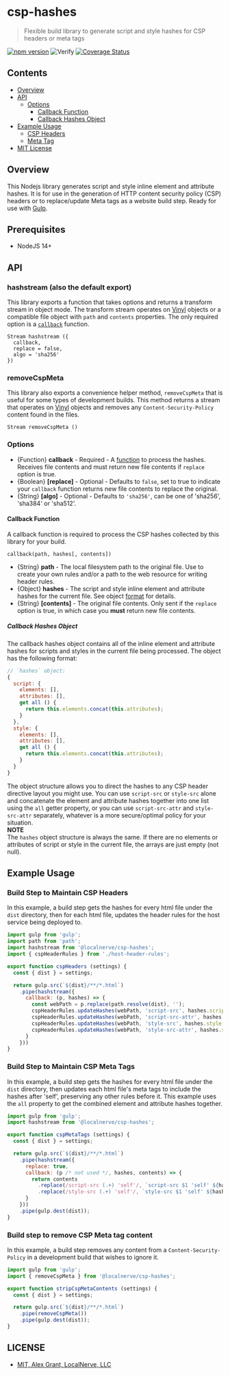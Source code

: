 # csp-hashes

> Flexible build library to generate script and style hashes for CSP headers or meta tags

[![npm version](https://badge.fury.io/js/@localnerve%2Fcsp-hashes.svg)](https://badge.fury.io/js/@localnerve%2Fcsp-hashes)
![Verify](https://github.com/localnerve/csp-hashes/workflows/Verify/badge.svg)
[![Coverage Status](https://coveralls.io/repos/github/localnerve/csp-hashes/badge.svg?branch=main)](https://coveralls.io/github/localnerve/csp-hashes?branch=main)

## Contents
+ [Overview](#overview)
+ [API](#API)
  + [Options](#options)
    + [Callback Function](#callback-function)
    + [Callback Hashes Object](#callback-hashes-object)
+ [Example Usage](#example-usage)
  + [CSP Headers](#build-step-to-maintain-csp-headers)
  + [Meta Tag](#build-step-to-maintain-csp-meta-tags)
+ [MIT License](#license)

## Overview
This Nodejs library generates script and style inline element and attribute hashes. It is for use in the generation of HTTP content security policy (CSP) headers or to replace/update Meta tags as a website build step. Ready for use with [Gulp](https://github.com/gulpjs/gulp).

## Prerequisites
+ NodeJS 14+

## API

### hashstream (also the default export)
This library exports a function that takes options and returns a transform stream in object mode. The transform stream operates on [Vinyl](https://github.com/gulpjs/vinyl) objects or a compatible file object with `path` and `contents` properties. The only required option is a [`callback`](#callback-function) function.

```
Stream hashstream ({
  callback,
  replace = false,
  algo = 'sha256'
})
```

### removeCspMeta
This library also exports a convenience helper method, `removeCspMeta` that is useful for some types of development builds. This method returns a stream that operates on [Vinyl](https://github.com/gulpjs/vinyl) objects and removes any `Content-Security-Policy` content found in the files.

```
Stream removeCspMeta ()
```

### Options

+ {Function} **callback** - Required - A [function](#callback-function) to process the hashes. Receives file contents and must return new file contents if `replace` option is true.
+ {Boolean} **\[replace\]** - Optional - Defaults to `false`, set to true to indicate your `callback` function returns new file contents to replace the original.
+ {String} **\[algo\]** - Optional - Defaults to `'sha256'`, can be one of 'sha256', 'sha384' or 'sha512'.


#### Callback Function
A callback function is required to process the CSP hashes collected by this library for your build.

```
callback(path, hashes[, contents])
```

+ {String} **path** - The local filesystem path to the original file. Use to create your own rules and/or a path to the web resource for writing header rules.
+ {Object} **hashes** - The script and style inline element and attribute hashes for the current file. See object [format](callback-hashes-object) for details.
+ {String} **\[contents\]** - The original file contents. Only sent if the `replace` option is true, in which case you **must** return new file contents.

##### Callback Hashes Object
The callback hashes object contains all of the inline element and attribute hashes for scripts and styles in the current file being processed. The object has the following format:

```javascript
// `hashes` object:
{
  script: {
    elements: [],
    attributes: [],
    get all () {
      return this.elements.concat(this.attributes);
    }
  },
  style: {
    elements: [],
    attributes: [],
    get all () {
      return this.elements.concat(this.attributes);
    }
  }
}
```

The object structure allows you to direct the hashes to any CSP header directive layout you might use. You can use `script-src` or `style-src` alone and concatenate the element and attribute hashes together into one list using the `all` getter property, or you can use `script-src-attr` and `style-src-attr` separately, whatever is a more secure/optimal policy for your situation.  
**NOTE**  
The `hashes` object structure is always the same. If there are no elements or attributes of script or style in the current file, the arrays are just empty (not null).

## Example Usage

### Build Step to Maintain CSP Headers
In this example, a build step gets the hashes for every html file under the `dist` directory, then for each html file, updates the header rules for the host service being deployed to.

```javascript
import gulp from 'gulp';
import path from 'path';
import hashstream from '@localnerve/csp-hashes';
import { cspHeaderRules } from './host-header-rules';

export function cspHeaders (settings) {
  const { dist } = settings;

  return gulp.src(`${dist}/**/*.html`)
    .pipe(hashstream({
      callback: (p, hashes) => {
        const webPath = p.replace(path.resolve(dist), '');
        cspHeaderRules.updateHashes(webPath, 'script-src', hashes.script.elements.join(' '));
        cspHeaderRules.updateHashes(webPath, 'script-src-attr', hashes.script.attributes.join(' '));
        cspHeaderRules.updateHashes(webPath, 'style-src', hashes.style.elements.join(' '));
        cspHeaderRules.updateHashes(webPath, 'style-src-attr', hashes.style.attributes.join(' '));
      }
    }))
}
```

### Build Step to Maintain CSP Meta Tags
In this example, a build step gets the hashes for every html file under the `dist` directory, then updates each html file's meta tags to include the hashes after 'self', preserving any other rules before it. This example uses the `all` property to get the combined element and attribute hashes together.

```javascript
import gulp from 'gulp';
import hashstream from '@localnerve/csp-hashes';

export function cspMetaTags (settings) {
  const { dist } = settings;

  return gulp.src(`${dist}/**/*.html`)
    .pipe(hashstream({
      replace: true,
      callback: (p /* not used */, hashes, contents) => {
        return contents
          .replace(/script-src (.+) 'self'/, `script-src $1 'self' ${hashes.script.all.join(' ')}`)
          .replace(/style-src (.+) 'self'/, `style-src $1 'self' ${hashes.style.all.join(' ')}`);
      }
    }))
    .pipe(gulp.dest(dist));
}
```

### Build step to remove CSP Meta tag content
In this example, a build step removes any content from a `Content-Security-Policy` in a development build that wishes to ignore it.

```javascript
import gulp from 'gulp';
import { removeCspMeta } from '@localnerve/csp-hashes';

export function stripCspMetaContents (settings) {
  const { dist } = settings;

  return gulp.src(`${dist}/**/*.html`)
    .pipe(removeCspMeta())
    .pipe(gulp.dest(dist));
}
```

## LICENSE

* [MIT, Alex Grant, LocalNerve, LLC](license.md)
